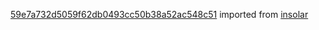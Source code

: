 [59e7a732d5059f62db0493cc50b38a52ac548c51](https://github.com/insolar/insolar/commit/59e7a732d5059f62db0493cc50b38a52ac548c51) imported from [insolar](https://github.com/insolar/insolar)
